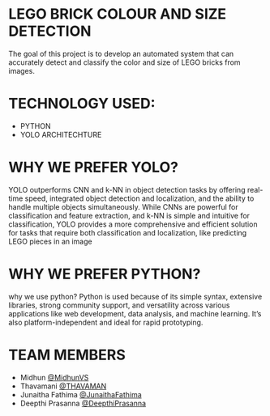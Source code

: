 # LEGO BRICK COLOUR AND SIZE DETECTION
The goal of this project is to develop an automated system that can accurately detect and classify the color and size of LEGO bricks from images.

#  TECHNOLOGY USED: 
- PYTHON
- YOLO ARCHITECHTURE

# WHY WE PREFER YOLO?
YOLO outperforms CNN and k-NN in object detection tasks by offering real-time speed, integrated object detection and localization, and the ability to handle multiple objects simultaneously. While CNNs are powerful for classification and feature extraction, and k-NN is simple and intuitive for classification, YOLO provides a more comprehensive and efficient solution for tasks that require both classification and localization, like predicting LEGO pieces in an image
# WHY WE PREFER PYTHON?
why we use python?
Python is used because of its simple syntax, extensive libraries, strong community support, and versatility across various applications like web development, data analysis, and machine learning. It’s also platform-independent and ideal for rapid prototyping.

# TEAM MEMBERS
- Midhun [@MidhunVS](https://github.com/MidhunVS21)
- Thavamani [@THAVAMAN](https://github.com/THAVAMANI-T)
- Junaitha Fathima [@JunaithaFathima](https://github.com/Junai-13)
- Deepthi Prasanna [@DeepthiPrasanna](https://github.com/DeepthiPrasannaIntern)
